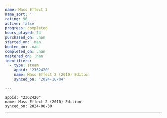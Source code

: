 ```yaml
---
name: Mass Effect 2
name_sort: ''
rating: 96
active: false
progress: completed
hours_played: 24
purchased_on: .nan
started_on: .nan
beaten_on: .nan
completed_on: .nan
mastered_on: .nan
identifiers:
  - type: steam
    appid: '2362420'
    name: Mass Effect 2 (2010) Edition
    synced_on: '2024-10-04'

---
```

    appid: "2362420"
    name: Mass Effect 2 (2010) Edition
    synced_on: 2024-08-30

---
